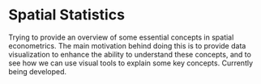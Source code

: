 # Spatial Statistics
Trying to provide an overview of some essential concepts in spatial econometrics. The main motivation behind doing this is to provide data visualization to enhance the ability to understand these concepts, and to see how we can use visual tools to explain some key concepts. Currently being developed.
